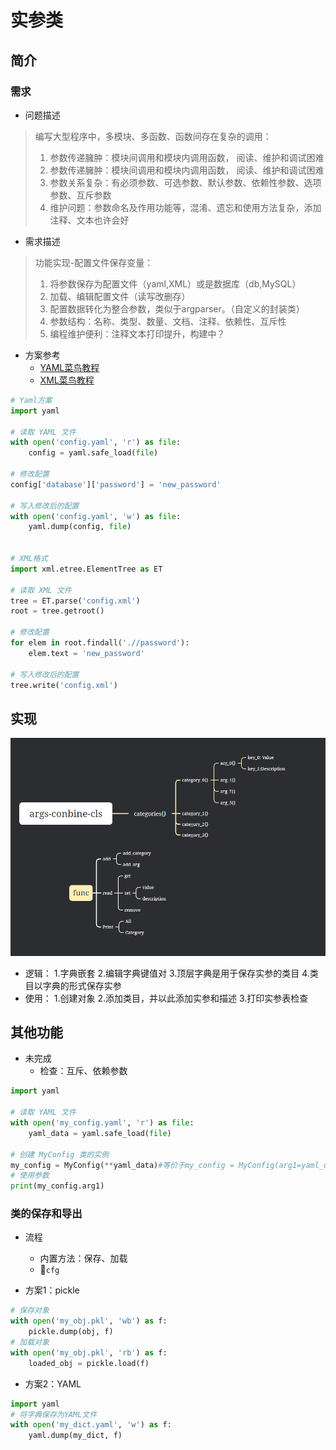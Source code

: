 # 实参类

## 简介

### 需求

- 问题描述

> 编写大型程序中，多模块、多函数、函数间存在复杂的调用：
>
> 1. 参数传递臃肿：模块间调用和模块内调用函数， 阅读、维护和调试困难
> 2. 参数传递臃肿：模块间调用和模块内调用函数， 阅读、维护和调试困难
> 3. 参数关系复杂：有必须参数、可选参数、默认参数、依赖性参数、选项参数、互斥参数
> 4. 维护问题：参数命名及作用功能等，混淆、遗忘和使用方法复杂，添加注释、文本也许会好

- 需求描述

> 功能实现-配置文件保存变量：
>
> 1. 将参数保存为配置文件（yaml,XML）或是数据库（db,MySQL）
> 2. 加载、编辑配置文件（读写改删存）
> 3. 配置数据转化为整合参数，类似于argparser。（自定义的封装类）
> 4. 参数结构：名称、类型、数量、文档、注释、依赖性、互斥性
> 5. 编程维护便利：注释文本打印提升，构建中？

- 方案参考
  - [YAML菜鸟教程](https://www.runoob.com/w3cnote/yaml-intro.html)
  - [XML菜鸟教程](https://www.runoob.com/xml/xml-tutorial.html)

```python
# Yaml方案
import yaml

# 读取 YAML 文件
with open('config.yaml', 'r') as file:
    config = yaml.safe_load(file)

# 修改配置
config['database']['password'] = 'new_password'

# 写入修改后的配置
with open('config.yaml', 'w') as file:
    yaml.dump(config, file)

    
# XML格式
import xml.etree.ElementTree as ET

# 读取 XML 文件
tree = ET.parse('config.xml')
root = tree.getroot()

# 修改配置
for elem in root.findall('.//password'):
    elem.text = 'new_password'

# 写入修改后的配置
tree.write('config.xml')

```

## 实现

![arg-conbine-cls's-frame](../../assets/image-20240702150212699.png)

- 逻辑：
          1.字典嵌套
          2.编辑字典键值对
          3.顶层字典是用于保存实参的类目
          4.类目以字典的形式保存实参
- 使用：
          1.创建对象
          2.添加类目，并以此添加实参和描述
          3.打印实参表检查

## 其他功能

- 未完成
  - 检查：互斥、依赖参数

```python
import yaml

# 读取 YAML 文件
with open('my_config.yaml', 'r') as file:
    yaml_data = yaml.safe_load(file)

# 创建 MyConfig 类的实例
my_config = MyConfig(**yaml_data)#等价于my_config = MyConfig(arg1=yaml_data['arg1'], arg2=yaml_data['arg2'], arg3=yaml_data['arg3'])
# 使用参数
print(my_config.arg1)
```

### 类的保存和导出

- 流程
  - 内置方法：保存、加载
  - :file_folder:`cfg`

- 方案1：pickle

```python
# 保存对象
with open('my_obj.pkl', 'wb') as f:
    pickle.dump(obj, f)
# 加载对象
with open('my_obj.pkl', 'rb') as f:
    loaded_obj = pickle.load(f)
```

- 方案2：YAML

```python
import yaml
# 将字典保存为YAML文件
with open('my_dict.yaml', 'w') as f:
    yaml.dump(my_dict, f)
```

